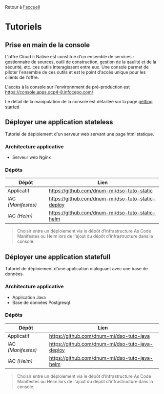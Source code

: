Retour à [l'accueil](README.md)
# Tutoriels

## Prise en main de la console

L'offre Cloud π Native est constitué d'un ensemble de services : gestionnaire de sources, outil de construction, gestion de la qaulité et de la sécurité, etc. ces outils interagissent entre eux. Une console permet de piloter l'ensemble de ces outils et est le point d'accès unique pour les clients de l'offre.

L'accès à la console sur l'environnment de pré-production est <https://console.apps.ocp4-8.infocepo.com/>

Le détail de la manipulation de la console est détaillée sur la page [getting started](./getting-started.md)

## Déployer une application stateless

Tutoriel de déploiement d'un serveur web servant une page html statique.

### Architecture applicative

- Serveur web Nginx

### Dépôts

| Dépôt              | Lien                                                |
| ------------------ | --------------------------------------------------- |
| Applicatif         | <https://github.com/dnum-mi/dso-tuto-static>        |
| IAC *(Manifestes)* | <https://github.com/dnum-mi/dso-tuto-static-deploy> |
| IAC *(Helm)*       | <https://github.com/dnum-mi/dso-tuto-static-helm>   |

> Choisir entre un déploiement via le dépôt d'Infrastructure As Code Manifestes ou Helm lors de l'ajout du dépôt d'infrastructure dans la console.

## Déployer une application statefull

Tutoriel de déploiement d'une application dialoguant avec une base de données.

### Architecture applicative

- Application Java
- Base de données Postgresql

### Dépôts


| Dépôt              | Lien                                              |
| ------------------ | ------------------------------------------------- |
| Applicatif         | <https://github.com/dnum-mi/dso-tuto-java>        |
| IAC *(Manifestes)* | <https://github.com/dnum-mi/dso-tuto-java-deploy> |
| IAC *(Helm)*       | <https://github.com/dnum-mi/dso-tuto-java-helm>   |

> Choisir entre un déploiement via le dépôt d'Infrastructure As Code Manifestes ou Helm lors de l'ajout du dépôt d'infrastructure dans la console.